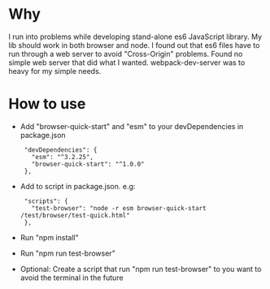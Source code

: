 # Why
I run into problems while developing stand-alone es6 JavaScript library.
My lib should work in both browser and node.
I found out that es6 files have to run through a web server to avoid "Cross-Origin" problems.
Found no simple web server that did what I wanted.
webpack-dev-server was to heavy for my simple needs. 

# How to use
* Add "browser-quick-start" and "esm" to your devDependencies in package.json

       "devDependencies": {
         "esm": "^3.2.25",
         "browser-quick-start": "^1.0.0"
       },
* Add to script in package.json. e.g:

       "scripts": {
         "test-browser": "node -r esm browser-quick-start /test/browser/test-quick.html"
       },
* Run "npm install"
* Run "npm run test-browser"
* Optional: Create a script that run "npm run test-browser" to you want to avoid the terminal in the future
